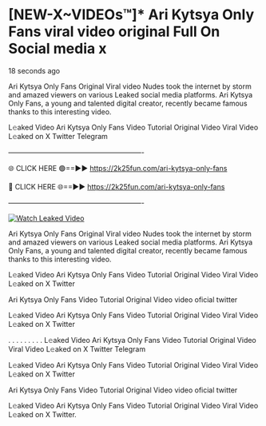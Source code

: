 # [NEW-X~VIDEOs™]* Ari Kytsya Only Fans viral video original Full On Social media x

18 seconds ago

Ari Kytsya Only Fans Original Viral video Nudes took the internet by storm and amazed viewers on various Leaked social media platforms. Ari Kytsya Only Fans, a young and talented digital creator, recently became famous thanks to this interesting video.

L𝚎aked Video Ari Kytsya Only Fans Video Tutorial Original Video Viral Video L𝚎aked on X Twitter Telegram

———————————————————-

🌐 CLICK HERE 🟢==►► https://2k25fun.com/ari-kytsya-only-fans

🔴 CLICK HERE 🌐==►► https://2k25fun.com/ari-kytsya-only-fans

———————————————————-

[![Watch Leaked Video](https://miro.medium.com/v2/resize:fit:828/format:webp/1*cilzJN44JGOrTw9NJCrNHA.gif "Watch Leaked Video")](https://2k25fun.com/ari-kytsya-only-fans)

Ari Kytsya Only Fans Original Viral video Nudes took the internet by storm and amazed viewers on various Leaked social media platforms. Ari Kytsya Only Fans, a young and talented digital creator, recently became famous thanks to this interesting video.

L𝚎aked Video Ari Kytsya Only Fans Video Tutorial Original Video Viral Video L𝚎aked on X Twitter

Ari Kytsya Only Fans Video Tutorial Original Video video oficial twitter

L𝚎aked Video Ari Kytsya Only Fans Video Tutorial Original Video Viral Video L𝚎aked on X Twitter

. . . . . . . . . L𝚎aked Video Ari Kytsya Only Fans Video Tutorial Original Video Viral Video L𝚎aked on X Twitter Telegram

L𝚎aked Video Ari Kytsya Only Fans Video Tutorial Original Video Viral Video L𝚎aked on X Twitter

Ari Kytsya Only Fans Video Tutorial Original Video video oficial twitter

L𝚎aked Video Ari Kytsya Only Fans Video Tutorial Original Video Viral Video L𝚎aked on X Twitter.